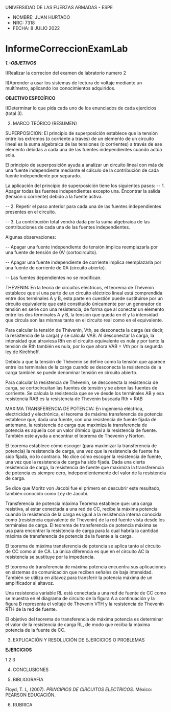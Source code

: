 UNIVERSIDAD DE LAS FUERZAS ARMADAS - ESPE

- NOMBRE: JUAN HURTADO
- NRC: 7318
- FECHA: 8 JULIO 2022

# InformeCorreccionExamLab

***1.-OBJETIVOS***

I)Realizar la correcion del examen de labratorio numero 2

II)Aprender a usar los sistemas de lectura de voltaje mediante un multímetro, aplicando los conocimientos adquiridos.

**OBJETIVO ESPECÍFICO**

I)Determinar lo que pida cada uno de los enunciados de cada ejercicios (total 3).

2. MARCO TEÓRICO (RESUMEN)

SUPERPOSICION: El principio de superposición establece que la tensión entre los extremos (o corriente a través) de un elemento de un circuito lineal es la suma algebraica de las tensiones (o corrientes) a través de ese elemento debidas a cada una de las fuentes independientes cuando actúa sola.

El principio de superposición ayuda a analizar un circuito lineal con más de una fuente independiente mediante el cálculo de la contribución de cada fuente independiente por separado.

La aplicación del principio de superposición tiene los siguientes pasos:
-- 1. Apagar todas las fuentes independientes excepto una.
Encontrar la salida (tensión o corriente) debido a la fuente activa.

-- 2. Repetir el paso anterior para cada una de las fuentes
independientes presentes en el circuito.

-- 3. La contribución total vendrá dada por la suma algebraica de las
contribuciones de cada una de las fuentes independientes.

Algunas observaciones:

-- Apagar una fuente independiente de tensión implica reemplazarla
por una fuente de tensión de 0V (cortocircuito).

-- Apagar una fuente independiente de corriente implica reemplazarla
por una fuente de corriente de 0A (circuito abierto).

-- Las fuentes dependientes no se modifican.

THEVENIN: En la teoría de circuitos eléctricos, el teorema de Thévenin establece que si una parte de un circuito eléctrico lineal está comprendida entre dos terminales A y B, esta parte en cuestión puede sustituirse por un circuito equivalente que esté constituido únicamente por un generador de tensión en serie con una resistencia, de forma que al conectar un elemento entre los dos terminales A y B, la tensión que queda en él y la intensidad que circula son las mismas tanto en el circuito real como en el equivalente.

Para calcular la tensión de Thévenin, Vth, se desconecta la carga (es decir, la resistencia de la carga) y se calcula VAB. Al desconectar la carga, la intensidad que atraviesa Rth en el circuito equivalente es nula y por tanto la tensión de Rth también es nula, por lo que ahora VAB = Vth por la segunda ley de Kirchhoff.

Debido a que la tensión de Thévenin se define como la tensión que aparece entre los terminales de la carga cuando se desconecta la resistencia de la carga también se puede denominar tensión en circuito abierto.

Para calcular la resistencia de Thévenin, se desconecta la resistencia de carga, se cortocircuitan las fuentes de tensión y se abren las fuentes de corriente. Se calcula la resistencia que se ve desde los terminales AB y esa resistencia RAB es la resistencia de Thevenin buscada Rth = RAB

MAXIMA TRANSFERENCIA DE POTENCIA: En ingeniería eléctrica, electricidad y electrónica, el teorema de máxima transferencia de potencia establece que, dada una fuente, con una resistencia de fuente fijada de antemano, la resistencia de carga que maximiza la transferencia de potencia es aquella con un valor óhmico igual a la resistencia de fuente. También este ayuda a encontrar el teorema de Thevenin y Norton.

El teorema establece cómo escoger (para maximizar la transferencia de potencia) la resistencia de carga, una vez que la resistencia de fuente ha sido fijada, no lo contrario. No dice cómo escoger la resistencia de fuente, una vez que la resistencia de carga ha sido fijada. Dada una cierta resistencia de carga, la resistencia de fuente que maximiza la transferencia de potencia es siempre cero, independientemente del valor de la resistencia de carga.

Se dice que Moritz von Jacobi fue el primero en descubrir este resultado, también conocido como Ley de Jacobi.

Transferencia de potencia máxima Teorema establece que: una carga resistiva, al estar conectada a una red de CC, recibe la máxima potencia cuando la resistencia de la carga es igual a la resistencia interna conocida como (resistencia equivalente de Thevenin) de la red fuente vista desde los terminales de carga. El teorema de transferencia de potencia máxima se usa para encontrar la resistencia de carga para la cual habría la cantidad máxima de transferencia de potencia de la fuente a la carga.

El teorema de máxima transferencia de potencia se aplica tanto al circuito de CC como al de CA. La única diferencia es que en el circuito AC la resistencia se sustituye por la impedancia.

El teorema de transferencia de máxima potencia encuentra sus aplicaciones en sistemas de comunicación que reciben señales de baja intensidad. También se utiliza en altavoz para transferir la potencia máxima de un amplificador al altavoz.

Una resistencia variable RL está conectada a una red de fuente de CC como se muestra en el diagrama de circuito de la figura A a continuación y la figura B representa el voltaje de Thevenin VTH y la resistencia de Thevenin RTH de la red de fuente.

El objetivo del teorema de transferencia de máxima potencia es determinar el valor de la resistencia de carga RL, de modo que reciba la máxima potencia de la fuente de CC.

3. EXPLICACIÓN Y RESOLUCIÓN DE EJERCICIOS O PROBLEMAS

**EJERCICIOS**

1
2
3

4. CONCLUSIONES

5. BIBLIOGRAFÍA

Floyd, T. L, (2007). _PRINCIPIOS DE CIRCUITOS ELECTRICOS_. México: PEARSON EDUCACIÓN.

6. RUBRICA

